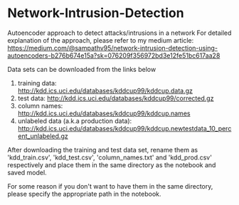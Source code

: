 # Network-Intrusion-Detection
Autoencoder approach to detect attacks/intrusions in a network
For detailed explanation of the approach, please refer to my medium article: https://medium.com/@sampathv95/network-intrusion-detection-using-autoencoders-b276b674e15a?sk=076209f356972bd3e12fe51bc617aa28

Data sets can be downloaded from the links below
1. training data: http://kdd.ics.uci.edu/databases/kddcup99/kddcup.data.gz
2. test data: http://kdd.ics.uci.edu/databases/kddcup99/corrected.gz
3. column names: http://kdd.ics.uci.edu/databases/kddcup99/kddcup.names
4. unlabeled data (a.k.a production data): http://kdd.ics.uci.edu/databases/kddcup99/kddcup.newtestdata_10_percent_unlabeled.gz

After downloading the training and test data set, rename them as 'kdd_train.csv', 'kdd_test.csv', 'column_names.txt' and 'kdd_prod.csv' respectively and place them in the same directory as the notebook and saved model.

For some reason if you don't want to have them in the same directory, please specify the appropriate path in the notebook.
